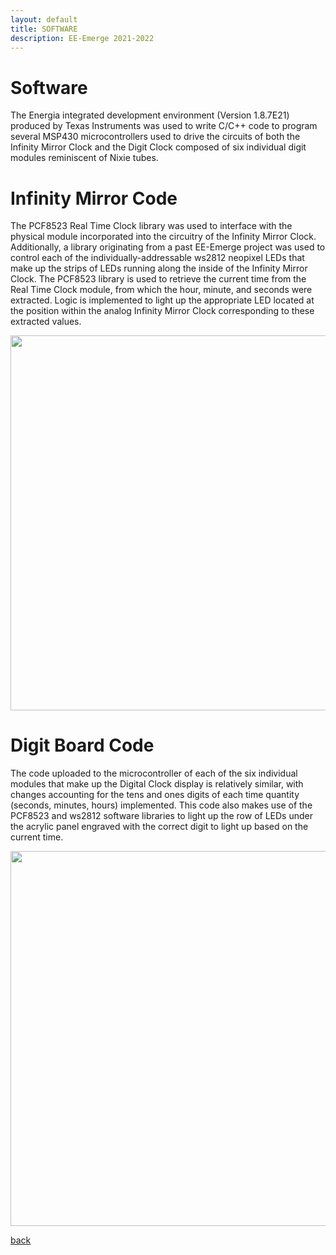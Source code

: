 ```yaml
---
layout: default
title: SOFTWARE
description: EE-Emerge 2021-2022
---
```


# Software

The Energia integrated development environment (Version 1.8.7E21) produced by Texas Instruments was used to write C/C++ code to program several MSP430 microcontrollers used to drive the circuits of both the Infinity Mirror Clock and the Digit Clock composed of six individual digit modules reminiscent of Nixie tubes.

# Infinity Mirror Code

The PCF8523 Real Time Clock library was used to interface with the physical module incorporated into the circuitry of the Infinity Mirror Clock. Additionally, a library originating from a past EE-Emerge project was used to control each of the individually-addressable ws2812 neopixel LEDs that make up the strips of LEDs running along the inside of the Infinity Mirror Clock. The PCF8523 library is used to retrieve the current time from the Real Time Clock module, from which the hour, minute, and seconds were extracted. Logic is implemented to light up the appropriate LED located at the position within the analog Infinity Mirror Clock corresponding to these extracted values.

<p align = "center">
  <img src="{{site.baseurl}}/assets/images/infinitymirrorclockcode.png" width="600">
  </p>
  
# Digit Board Code

The code uploaded to the microcontroller of each of the six individual modules that make up the Digital Clock display is relatively similar, with changes accounting for the tens and ones digits of each time quantity (seconds, minutes, hours) implemented. This code also makes use of the PCF8523 and ws2812 software libraries to light up the row of LEDs under the acrylic panel engraved with the correct digit to light up based on the current time.

<p align = "center">
  <img src="{{site.baseurl}}/assets/images/digitclockcode.png" width="600">
  </p>


[back](./)
